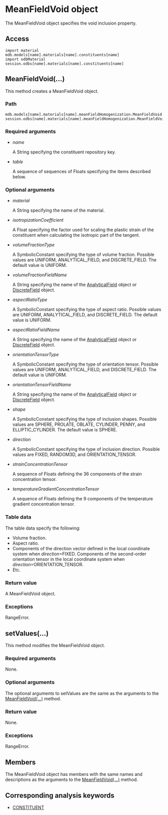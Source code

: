 # MeanFieldVoid object

The MeanFieldVoid object specifies the void inclusion property.

## Access

```
import material
mdb.models[name].materials[name].constituents[name]
import odbMaterial
session.odbs[name].materials[name].constituents[name]
```

## MeanFieldVoid(...)



This method creates a MeanFieldVoid object.



### Path

```
mdb.models[name].materials[name].meanFieldHomogenization.MeanFieldVoid
session.odbs[name].materials[name].meanFieldHomogenization.MeanFieldVoid
```

### Required arguments

- *name*

  A String specifying the constituent repository key.

- *table*

  A sequence of sequences of Floats specifying the items described below.

### Optional arguments

- *material*

  A String specifying the name of the material.

- *isotropizationCoefficient*

  A Float specifying the factor used for scaling the plastic strain of the constituent when calculating the isotropic part of the tangent.

- *volumeFractionType*

  A SymbolicConstant specifying the type of volume fraction. Possible values are UNIFORM, ANALYTICAL_FIELD, and DISCRETE_FIELD. The default value is UNIFORM.

- *volumeFractionFieldName*

  A String specifying the name of the [AnalyticalField](https://help.3ds.com/2022/english/DSSIMULIA_Established/SIMACAEKERRefMap/simaker-c-analyticalfieldpyc.htm?ContextScope=all) object or [DiscreteField](https://help.3ds.com/2022/english/DSSIMULIA_Established/SIMACAEKERRefMap/simaker-c-analyticalfieldpyc.htm?ContextScope=all) object.

- *aspectRatioType*

  A SymbolicConstant specifying the type of aspect ratio. Possible values are UNIFORM, ANALYTICAL_FIELD, and DISCRETE_FIELD. The default value is UNIFORM.

- *aspectRatioFieldName*

  A String specifying the name of the [AnalyticalField](https://help.3ds.com/2022/english/DSSIMULIA_Established/SIMACAEKERRefMap/simaker-c-analyticalfieldpyc.htm?ContextScope=all) object or [DiscreteField](https://help.3ds.com/2022/english/DSSIMULIA_Established/SIMACAEKERRefMap/simaker-c-analyticalfieldpyc.htm?ContextScope=all) object.

- *orientationTensorType*

  A SymbolicConstant specifying the type of orientation tensor. Possible values are UNIFORM, ANALYTICAL_FIELD, and DISCRETE_FIELD. The default value is UNIFORM.

- *orientationTensorFieldName*

  A String specifying the name of the [AnalyticalField](https://help.3ds.com/2022/english/DSSIMULIA_Established/SIMACAEKERRefMap/simaker-c-analyticalfieldpyc.htm?ContextScope=all) object or [DiscreteField](https://help.3ds.com/2022/english/DSSIMULIA_Established/SIMACAEKERRefMap/simaker-c-analyticalfieldpyc.htm?ContextScope=all) object.

- *shape*

  A SymbolicConstant specifying the type of inclusion shapes. Possible values are SPHERE, PROLATE, OBLATE, CYLINDER, PENNY, and ELLIPTIC_CYLINDER. The default value is SPHERE.

- *direction*

  A SymbolicConstant specifying the type of inclusion direction. Possible values are FIXED, RANDOM3D, and ORIENTATION_TENSOR.

- *strainConcentrationTensor*

  A sequence of Floats defining the 36 components of the strain concentration tensor.

- *temperatureGradientConcentrationTensor*

  A sequence of Floats defining the 9 components of the temperature gradient concentration tensor.

### Table data

The table data specify the following:

- Volume fraction.
- Aspect ratio.
- Components of the direction vector defined in the local coordinate system when *direction*=FIXED. Components of the second-order orientation tensor in the local coordinate system when *direction*=ORIENTATION_TENSOR.
- Etc.

### Return value

A MeanFieldVoid object.

### Exceptions

RangeError.



## setValues(...)



This method modifies the MeanFieldVoid object.



### Required arguments

None.

### Optional arguments

The optional arguments to setValues are the same as the arguments to the [MeanFieldVoid(...)](https://help.3ds.com/2022/english/DSSIMULIA_Established/SIMACAEKERRefMap/simaker-c-meanfieldvoidpyc.htm?ContextScope=all#simaker-meanfieldvoidmeanfieldvoidpyc) method.

### Return value

None.

### Exceptions

RangeError.



## Members

The MeanFieldVoid object has members with the same names and descriptions as the arguments to the [MeanFieldVoid(...)](https://help.3ds.com/2022/english/DSSIMULIA_Established/SIMACAEKERRefMap/simaker-c-meanfieldvoidpyc.htm?ContextScope=all#simaker-meanfieldvoidmeanfieldvoidpyc) method.



## Corresponding analysis keywords

- [CONSTITUENT](https://help.3ds.com/2022/english/DSSIMULIA_Established/SIMACAEKEYRefMap/simakey-r-constituent.htm?ContextScope=all#simakey-r-constituent)